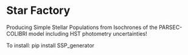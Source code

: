 # Star Factory
Producing Simple Stellar Populations from Isochrones of the PARSEC-COLIBRI model including HST photometry uncertainties!

To install:  pip install SSP_generator
